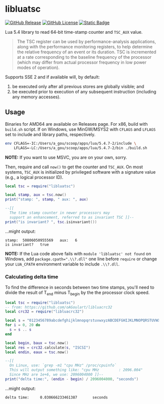 # libluatsc

[![GitHub Release](https://img.shields.io/github/v/release/oagoulart/libluatsc?color=green)](https://github.com/oAGoulart/libluatsc/releases)
[![GitHub License](https://img.shields.io/github/license/oagoulart/libluatsc)](https://github.com/oAGoulart/libluatsc/tree/master?tab=MS-RL-1-ov-file)
[![Static Badge](https://img.shields.io/badge/Lua-5.4-green?logo=lua)](https://www.lua.org/download.html)

Lua 5.4 library to read 64-bit time-stamp counter and `TSC_AUX` value.

> The TSC register can be used by performance-analysis applications, along with the performance
> monitoring registers, to help determine the relative frequency of an event or its duration.
> TSC is incremented at a rate corresponding to the baseline frequency of the processor
> (which may differ from actual processor frequency in low power modes of operation).

Supports SSE 2 and if available will, by default:
1. be executed only after all previous stores are globally visible; and
2. be executed prior to execution of any subsequent instruction (including any memory accesses).

## Usage

Binaries for AMD64 are available on Releases page. For x86, build with `build.sh` script. If on Windows, use MinGW/MSYS2 with `CFLAGS` and `LFLAGS` set to include and library paths, respectively.

```sh
env CFLAGS=-IC:/Users/a_gou/scoop/apps/lua/5.4.7-2/include \
    LFLAGS=-LC:/Users/a_gou/scoop/apps/lua/5.4.7-2/bin ./build.sh
```

**NOTE:** If you want to use MSVC, you are on your own, sorry.

Then, require and call `now()` to get the counter and `TSC_AUX`. On most systems, `TSC_AUX` is initialized by privileged software with a signature value (e.g., a logical processor ID).

```lua
local tsc = require("libluatsc")

local stamp, aux = tsc.now()
print("stamp: ", stamp, " aux: ", aux)

--[[
  The time stamp counter in newer processors may
  support an enhancement, referred to as invariant TSC ]]--
print("is invariant? ", tsc.isinvariant())
```

...might output:

```text
stamp:  50806050955569   aux:   6
is invariant?   true
```

**NOTE:** If the Lua code above fails with `module 'libluatsc' not found` on Windows, add `package.cpath=".\\?.dll"` one line before `require` or change your `LUA_CPATH` environment variable to include `.\\?.dll`.

### Calculating delta time

To find the difference in seconds between two time stamps, you'll need to divide the result of T<sub>end</sub> minus T<sub>begin</sub> by the the processor clock speed.

```lua
local tsc = require("libluatsc")
-- from: https://github.com/oAGoulart/libluacrc32
local crc32 = require("libluacrc32")

local s = "0123456789abcdefghijklmnopqrstuvwxyzABCDEFGHIJKLMNOPQRSTUVWXYZ,.;/][-=!@#$%&*(){}?:><|"
for i = 0, 20 do
  s = s .. s
end

local begin, baux = tsc.now()
local res = crc32.calculate(s, "ISCSI")
local endin, eaux = tsc.now()

--[[
  On Linux, use: `grep -m1 "cpu MHz" /proc/cpuinfo`
  This will output something like: "cpu MHz         : 2096.004"
  Since MHz are 1e+6, we use: 2096004000 ]]--
print("delta time:", (endin - begin) / 2096004000, "seconds")
```

...might output:

```text
delta time:     0.030666233461387       seconds
```
